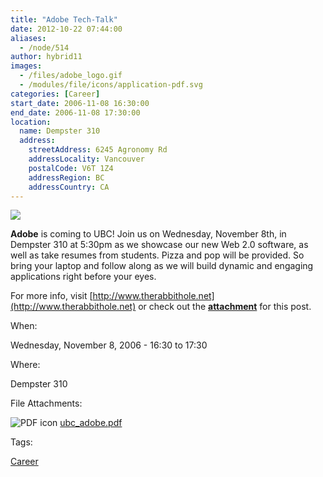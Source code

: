 ```yaml
---
title: "Adobe Tech-Talk"
date: 2012-10-22 07:44:00
aliases:
  - /node/514
author: hybrid11
images:
  - /files/adobe_logo.gif
  - /modules/file/icons/application-pdf.svg
categories: [Career]
start_date: 2006-11-08 16:30:00
end_date: 2006-11-08 17:30:00
location:
  name: Dempster 310
  address:
    streetAddress: 6245 Agronomy Rd
    addressLocality: Vancouver
    postalCode: V6T 1Z4
    addressRegion: BC
    addressCountry: CA
---
```


![](/files/adobe_logo.gif)

**Adobe** is coming to UBC! Join us on Wednesday, November 8th, in
Dempster 310 at 5:30pm as we showcase our new Web 2.0 software, as well
as take resumes from students. Pizza and pop will be provided. So bring
your laptop and follow along as we will build dynamic and engaging
applications right before your eyes.

For more info, visit [http://www.therabbithole.net](http://www.therabbithole.net) or check out the **[attachment](/files/ubc_adobe.pdf)** for this post.

When:

Wednesday, November 8, 2006 - 16:30 to 17:30

Where:

Dempster 310

File Attachments:

![PDF icon](/modules/file/icons/application-pdf.svg "application/pdf") [ubc_adobe.pdf](https://ubccsss.org/files/ubc_adobe.pdf)

Tags:

[Career](/career)
